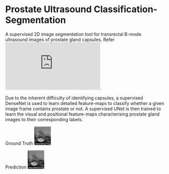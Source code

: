 # Prostate Ultrasound Classification-Segmentation

A supervised 2D image segmentation tool for transrectal B-mode ultrasound images of prostate gland capsules. Refer ![here](https://github.com/thomasgho/biomed-classification-segmentation/blob/main/report.pdf?raw=true).

Due to the inherent difficulty of identifying capsules, a supervised DenseNet is used to learn detailed feature-maps to classify whether a given image frame contains prostate or not. A supervised UNet is then trained to learn the visual and positional feature-maps characterising prostate gland images to their corresponding labels.



Ground Truth
![alt text](https://github.com/thomasgho/biomed-classification-segmentation/blob/main/truth_overlay.png?raw=true)



Prediction
![alt text](https://github.com/thomasgho/biomed-classification-segmentation/blob/main/pred_overlay.png?raw=true)

